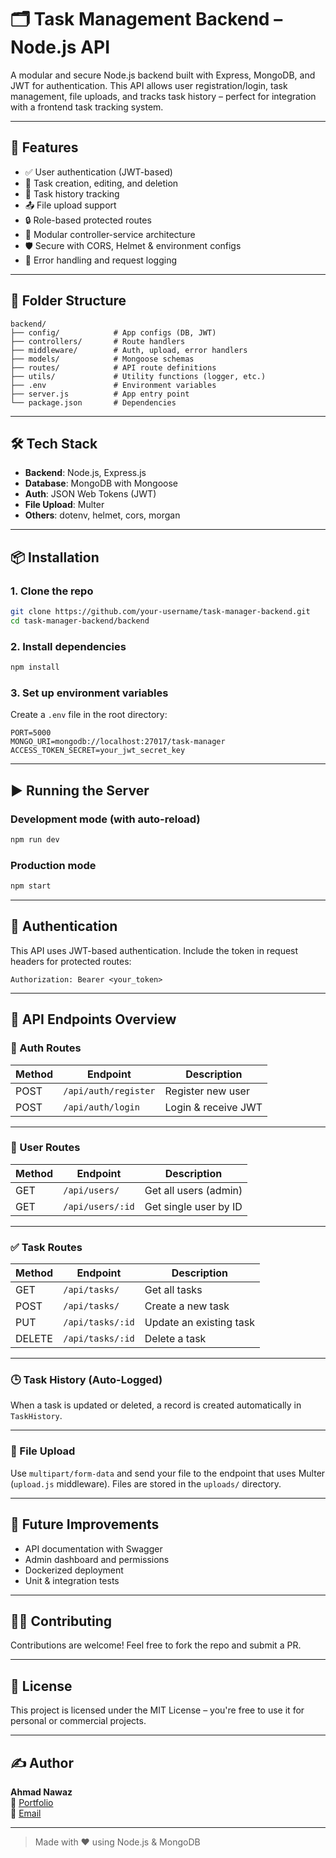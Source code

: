 
# 🗂️ Task Management Backend – Node.js API

A modular and secure Node.js backend built with Express, MongoDB, and JWT for authentication. This API allows user registration/login, task management, file uploads, and tracks task history – perfect for integration with a frontend task tracking system.

---

## 🚀 Features

- ✅ User authentication (JWT-based)
- 📂 Task creation, editing, and deletion
- 🔁 Task history tracking
- 📤 File upload support
- 🔒 Role-based protected routes
- 🧱 Modular controller-service architecture
- 🛡️ Secure with CORS, Helmet & environment configs
- 🧾 Error handling and request logging

---

## 📁 Folder Structure

```
backend/
├── config/            # App configs (DB, JWT)
├── controllers/       # Route handlers
├── middleware/        # Auth, upload, error handlers
├── models/            # Mongoose schemas
├── routes/            # API route definitions
├── utils/             # Utility functions (logger, etc.)
├── .env               # Environment variables
├── server.js          # App entry point
└── package.json       # Dependencies
```

---

## 🛠️ Tech Stack

- **Backend**: Node.js, Express.js
- **Database**: MongoDB with Mongoose
- **Auth**: JSON Web Tokens (JWT)
- **File Upload**: Multer
- **Others**: dotenv, helmet, cors, morgan

---

## 📦 Installation

### 1. Clone the repo

```bash
git clone https://github.com/your-username/task-manager-backend.git
cd task-manager-backend/backend
```

### 2. Install dependencies

```bash
npm install
```

### 3. Set up environment variables

Create a `.env` file in the root directory:

```env
PORT=5000
MONGO_URI=mongodb://localhost:27017/task-manager
ACCESS_TOKEN_SECRET=your_jwt_secret_key
```

---

## ▶️ Running the Server

### Development mode (with auto-reload)

```bash
npm run dev
```

### Production mode

```bash
npm start
```

---

## 🔐 Authentication

This API uses JWT-based authentication. Include the token in request headers for protected routes:

```http
Authorization: Bearer <your_token>
```

---

## 🧪 API Endpoints Overview

### 🔑 Auth Routes

| Method | Endpoint           | Description          |
|--------|--------------------|----------------------|
| POST   | `/api/auth/register` | Register new user    |
| POST   | `/api/auth/login`    | Login & receive JWT  |

---

### 👤 User Routes

| Method | Endpoint         | Description             |
|--------|------------------|-------------------------|
| GET    | `/api/users/`    | Get all users (admin)   |
| GET    | `/api/users/:id` | Get single user by ID   |

---

### ✅ Task Routes

| Method | Endpoint           | Description                 |
|--------|--------------------|-----------------------------|
| GET    | `/api/tasks/`      | Get all tasks               |
| POST   | `/api/tasks/`      | Create a new task           |
| PUT    | `/api/tasks/:id`   | Update an existing task     |
| DELETE | `/api/tasks/:id`   | Delete a task               |

---

### 🕒 Task History (Auto-Logged)

When a task is updated or deleted, a record is created automatically in `TaskHistory`.

---

### 📁 File Upload

Use `multipart/form-data` and send your file to the endpoint that uses Multer (`upload.js` middleware). Files are stored in the `uploads/` directory.

---

## 🧱 Future Improvements

- API documentation with Swagger
- Admin dashboard and permissions
- Dockerized deployment
- Unit & integration tests

---

## 🙋‍♂️ Contributing

Contributions are welcome! Feel free to fork the repo and submit a PR.

---

## 🧾 License

This project is licensed under the MIT License – you're free to use it for personal or commercial projects.

---

## ✍️ Author

**Ahmad Nawaz**  
🔗 [Portfolio](https://ahmad-software-engineer.vercel.app)  
📧 [Email](mailto:your-email@example.com)

---

> Made with ❤️ using Node.js & MongoDB
